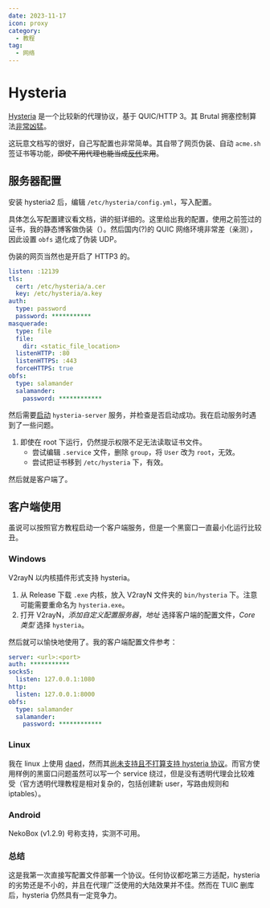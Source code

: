 ```yaml
---
date: 2023-11-17
icon: proxy
category:
  - 教程
tag:
  - 网络
---
```


# Hysteria

[Hysteria](https://v2.hysteria.network/zh/) 是一个比较新的代理协议，基于 QUIC/HTTP 3。其 Brutal 拥塞控制算法[非常凶猛](https://v2.hysteria.network/zh/docs/misc/Hysteria-Brutal/#q-hysteria_1)。

这玩意文档写的很好，自己写配置也非常简单。其自带了网页伪装、自动 `acme.sh` 签证书等功能，~~即使不用代理也能当成[反代](./reverse_proxy.md)来用~~。

## 服务器配置

安装 hysteria2 后，编辑 `/etc/hysteria/config.yml`，写入配置。

具体怎么写配置建议看文档，讲的挺详细的。这里给出我的配置，使用之前签过的证书，我的静态博客做伪装（）。然后国内(?)的 QUIC 网络环境非常差（亲测），因此设置 `obfs` 退化成了伪装 UDP。

伪装的网页当然也是开启了 HTTP3 的。

```yml
listen: :12139
tls:
  cert: /etc/hysteria/a.cer
  key: /etc/hysteria/a.key
auth:
  type: password
  password: ***********
masquerade:
  type: file
  file:
    dir: <static_file_location>
  listenHTTP: :80
  listenHTTPS: :443
  forceHTTPS: true
obfs:
  type: salamander
  salamander:
    password: ************
```

然后需要[启动](./linux/basic.md#服务) `hysteria-server` 服务，并检查是否启动成功。我在启动服务时遇到了一些问题。

1. 即使在 root 下运行，仍然提示权限不足无法读取证书文件。
   - 尝试编辑 `.service` 文件，删除 `group`，将 `User` 改为 `root`，无效。
   - 尝试把证书移到 `/etc/hysteria` 下，有效。

然后就是客户端了。

## 客户端使用

虽说可以按照官方教程启动一个客户端服务，但是一个黑窗口一直最小化运行比较丑。

### Windows

V2rayN 以内核插件形式支持 hysteria。

1. 从 Release 下载 `.exe` 内核，放入 V2rayN 文件夹的 `bin/hysteria` 下。注意可能需要重命名为 `hysteria.exe`。
2. 打开 V2rayN，_添加自定义配置服务器_，_地址_ 选择客户端的配置文件，_Core 类型_ 选择 `hysteria`。

然后就可以愉快地使用了。我的客户端配置文件参考：

```yml
server: <url>:<port>
auth: ***********
socks5:
  listen: 127.0.0.1:1080
http:
  listen: 127.0.0.1:8000
obfs:
  type: salamander
  salamander:
    password: ************
```

### Linux

我在 linux 上使用 [daed](./linux/install_and_config.md#daed)，然而其[尚未支持且不打算支持 hysteria 协议](https://github.com/daeuniverse/dae/issues/48)。而官方使用样例的黑窗口问题虽然可以写一个 service 绕过，但是没有透明代理会比较难受（官方透明代理教程是相对复杂的，包括创建新 user，写路由规则和 iptables）。

### Android

NekoBox (v1.2.9) 号称支持，实测不可用。

### 总结

这是我第一次直接写配置文件部署一个协议。任何协议都吃第三方适配，hysteria 的劣势还是不小的，并且在代理广泛使用的大陆效果并不佳。然而在 TUIC 删库后，hysteria 仍然具有一定竞争力。

